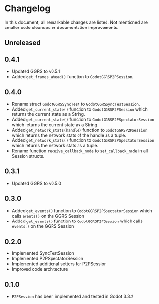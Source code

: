 # Changelog

In this document, all remarkable changes are listed. Not mentioned are smaller code cleanups or documentation improvements.

## Unreleased

## 0.4.1

- Updated GGRS to v0.5.1
- Added `get_frames_ahead()` function to `GodotGGRSP2PSession`.

## 0.4.0

- Rename struct `GodotGGRSSyncTest` to `GodotGGRSSyncTestSession`.
- Added `get_current_state()` function to `GodotGGRSP2PSession` which returns the current state as a String.
- Added `get_current_state()` function to `GodotGGRSP2PSpectatorSession` which returns the current state as a String.
- Added `get_network_stats(handle)` function to `GodotGGRSP2PSession` which returns the network stats of the handle as a tuple.
- Added `get_network_stats()` function to `GodotGGRSP2PSpectatorSession` which returns the network stats as a tuple.
- Rename function `receive_callback_node` to `set_callback_node` in all Session structs.

## 0.3.1

- Updated GGRS to v0.5.0

## 0.3.0

- Added `get_events()` function to `GodotGGRSP2PSpectatorSession` which calls `events()` on the GGRS Session
- Added `get_events()` function to `GodotGGRSP2PSession` which calls `events()` on the GGRS Session

## 0.2.0

- Implemented SyncTestSession
- Implemented P2PSpectatorSession
- Implemented additional setters for P2PSession
- Improved code architecture

## 0.1.0

- `P2PSession` has been implemented and tested in Godot 3.3.2
